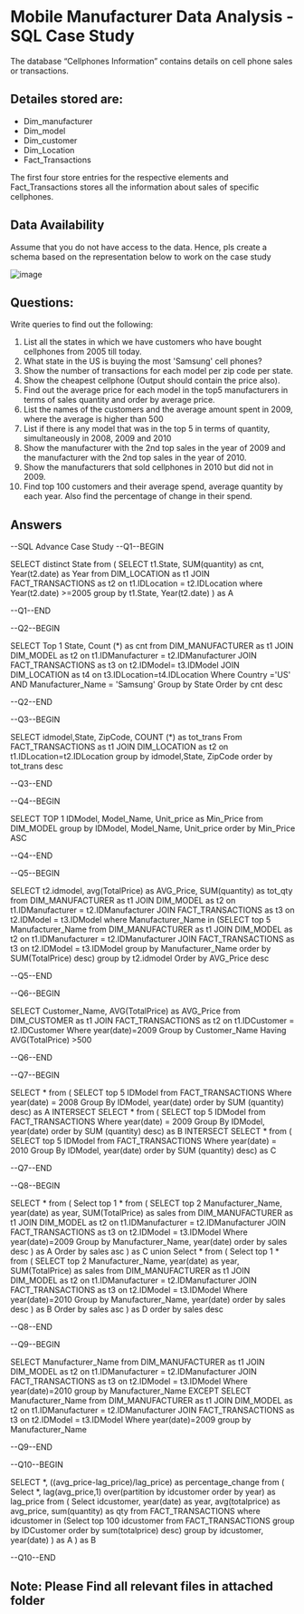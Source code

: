 # Mobile Manufacturer Data Analysis - SQL Case Study
The database “Cellphones Information” contains details on cell phone sales or transactions.

## Detailes stored are:

- Dim_manufacturer
- Dim_model
- Dim_customer
- Dim_Location 
- Fact_Transactions

The first four store entries for the respective elements and Fact_Transactions stores all the information about sales of specific cellphones.

## Data Availability

Assume that you do not have access to the data. Hence, pls create a schema based on the representation below to work on the case study

![image](https://github.com/user-attachments/assets/410501f9-578e-4457-b07c-595b2d2533e8)

## Questions:

Write queries to find out the following:

1. List all the states in which we have customers who have bought cellphones from 2005 till today.
2. What state in the US is buying the most 'Samsung' cell phones?
3. Show the number of transactions for each model per zip code per state.
4. Show the cheapest cellphone (Output should contain the price also).
5. Find out the average price for each model in the top5 manufacturers in terms of sales quantity and order by average price.
6. List the names of the customers and the average amount spent in 2009, where the average is higher than 500
7. List if there is any model that was in the top 5 in terms of quantity, simultaneously in 2008, 2009 and 2010
8. Show the manufacturer with the 2nd top sales in the year of 2009 and the manufacturer with the 2nd top sales in the year of 2010.
9. Show the manufacturers that sold cellphones in 2010 but did not in 2009.
10. Find top 100 customers and their average spend, average quantity by each year. Also find the percentage of change in their spend.


## Answers

--SQL Advance Case Study
--Q1--BEGIN

SELECT distinct State from (
SELECT t1.State, SUM(quantity) as cnt, Year(t2.date) as Year from DIM_LOCATION as t1
JOIN FACT_TRANSACTIONS as t2
on t1.IDLocation = t2.IDLocation
where Year(t2.date) >=2005
group by t1.State, Year(t2.date)
) as A

--Q1--END

--Q2--BEGIN

SELECT Top 1 State, Count (*) as cnt from DIM_MANUFACTURER as t1
JOIN DIM_MODEL as t2
on t1.IDManufacturer = t2.IDManufacturer
JOIN FACT_TRANSACTIONS as t3
on t2.IDModel= t3.IDModel
JOIN DIM_LOCATION as t4
on t3.IDLocation=t4.IDLocation
Where Country ='US' AND Manufacturer_Name = 'Samsung'
Group by State
Order by cnt desc

--Q2--END

--Q3--BEGIN

SELECT idmodel,State, ZipCode,  COUNT (*) as tot_trans From FACT_TRANSACTIONS as t1
JOIN DIM_LOCATION as t2
on t1.IDLocation=t2.IDLocation 
group by idmodel,State, ZipCode
order by tot_trans desc

--Q3--END

--Q4--BEGIN

SELECT TOP 1 IDModel, Model_Name, Unit_price as Min_Price from DIM_MODEL
group by IDModel, Model_Name, Unit_price
order by Min_Price ASC 

--Q4--END

--Q5--BEGIN

SELECT t2.idmodel, avg(TotalPrice) as AVG_Price, SUM(quantity) as tot_qty from DIM_MANUFACTURER as t1 
JOIN DIM_MODEL as t2
on t1.IDManufacturer = t2.IDManufacturer
JOIN FACT_TRANSACTIONS as t3 
on t2.IDModel = t3.IDModel
where Manufacturer_Name in (SELECT top 5 Manufacturer_Name from DIM_MANUFACTURER as t1 
                            JOIN DIM_MODEL as t2
	                        on t1.IDManufacturer = t2.IDManufacturer
                            JOIN FACT_TRANSACTIONS as t3 
							on t2.IDModel = t3.IDModel
							group by Manufacturer_Name
							order by SUM(TotalPrice) desc)
group by t2.idmodel
Order by AVG_Price desc
 
--Q5--END

--Q6--BEGIN

SELECT Customer_Name, AVG(TotalPrice) as AVG_Price from DIM_CUSTOMER as t1
JOIN FACT_TRANSACTIONS as t2
on t1.IDCustomer = t2.IDCustomer
Where year(date)=2009
Group by Customer_Name
Having AVG(TotalPrice) >500

--Q6--END

--Q7--BEGIN

SELECT * from (
SELECT top 5 IDModel from FACT_TRANSACTIONS
Where year(date) = 2008
Group By IDModel, year(date)
order by SUM (quantity) desc) as A
INTERSECT 
SELECT * from (
SELECT top 5 IDModel from FACT_TRANSACTIONS
Where year(date) = 2009
Group By IDModel, year(date)
order by SUM (quantity) desc) as B
INTERSECT 
SELECT * from (
SELECT top 5 IDModel from FACT_TRANSACTIONS
Where year(date) = 2010
Group By IDModel, year(date)
order by SUM (quantity) desc) as C

--Q7--END

--Q8--BEGIN

SELECT * from (
Select top 1 * from (
SELECT top 2 Manufacturer_Name, year(date) as year, SUM(TotalPrice) as sales from DIM_MANUFACTURER as t1
JOIN DIM_MODEL as t2
on t1.IDManufacturer = t2.IDManufacturer
JOIN FACT_TRANSACTIONS as t3
on t2.IDModel = t3.IDModel
Where year(date)=2009
Group by  Manufacturer_Name, year(date)
order by sales desc
) as A
Order by sales asc
) as C
union
Select * from (
Select top 1 * from (
SELECT top 2 Manufacturer_Name, year(date) as year, SUM(TotalPrice) as sales from DIM_MANUFACTURER as t1
JOIN DIM_MODEL as t2
on t1.IDManufacturer = t2.IDManufacturer
JOIN FACT_TRANSACTIONS as t3
on t2.IDModel = t3.IDModel
Where year(date)=2010
Group by  Manufacturer_Name, year(date)
order by sales desc
) as B
Order by sales asc
) as D
order by sales desc

--Q8--END

--Q9--BEGIN

SELECT Manufacturer_Name  from DIM_MANUFACTURER as t1
JOIN DIM_MODEL as t2
on t1.IDManufacturer = t2.IDManufacturer
JOIN FACT_TRANSACTIONS as t3
on t2.IDModel = t3.IDModel
Where year(date)=2010
group by Manufacturer_Name
EXCEPT
SELECT Manufacturer_Name from DIM_MANUFACTURER as t1
JOIN DIM_MODEL as t2
on t1.IDManufacturer = t2.IDManufacturer
JOIN FACT_TRANSACTIONS as t3
on t2.IDModel = t3.IDModel
Where year(date)=2009
group by Manufacturer_Name

--Q9--END

--Q10--BEGIN

SELECT *, ((avg_price-lag_price)/lag_price) as percentage_change from (
Select *, lag(avg_price,1) over(partition by idcustomer order by year) as lag_price from (
Select idcustomer, year(date) as year, avg(totalprice) as avg_price, sum(quantity) as qty from FACT_TRANSACTIONS
where idcustomer in (Select top 100 idcustomer from FACT_TRANSACTIONS 
                     group by IDCustomer 
                     order by sum(totalprice) desc)
group by idcustomer, year(date)
) as A
) as B

--Q10--END


## Note: Please Find all relevant files in attached folder

